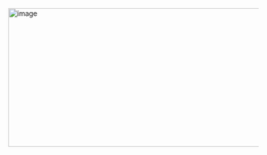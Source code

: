 <img width="931" height="279" alt="image" src="https://github.com/user-attachments/assets/479fa7dd-48cb-4621-ab7a-123da7feb604" />


